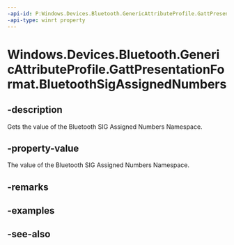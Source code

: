----api-id: P:Windows.Devices.Bluetooth.GenericAttributeProfile.GattPresentationFormat.BluetoothSigAssignedNumbers
-api-type: winrt property
---<!-- Property syntaxpublic byte BluetoothSigAssignedNumbers { get; }--># Windows.Devices.Bluetooth.GenericAttributeProfile.GattPresentationFormat.BluetoothSigAssignedNumbers## -descriptionGets the value of the Bluetooth SIG Assigned Numbers Namespace.## -property-valueThe value of the Bluetooth SIG Assigned Numbers Namespace.## -remarks## -examples## -see-also